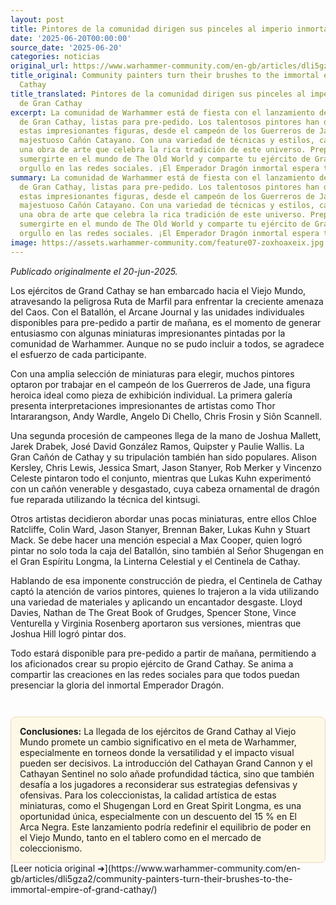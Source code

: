```yaml
---
layout: post
title: Pintores de la comunidad dirigen sus pinceles al imperio inmortal de Gran Cathay
date: '2025-06-20T00:00:00'
source_date: '2025-06-20'
categories: noticias
original_url: https://www.warhammer-community.com/en-gb/articles/dli5gza2/community-painters-turn-their-brushes-to-the-immortal-empire-of-grand-cathay/
title_original: Community painters turn their brushes to the immortal empire of Grand
  Cathay
title_translated: Pintores de la comunidad dirigen sus pinceles al imperio inmortal
  de Gran Cathay
excerpt: La comunidad de Warhammer está de fiesta con el lanzamiento de las miniaturas
  de Gran Cathay, listas para pre-pedido. Los talentosos pintores han dado vida a
  estas impresionantes figuras, desde el campeón de los Guerreros de Jade hasta el
  majestuoso Cañón Catayano. Con una variedad de técnicas y estilos, cada pieza es
  una obra de arte que celebra la rica tradición de este universo. Prepárate para
  sumergirte en el mundo de The Old World y comparte tu ejército de Gran Cathay con
  orgullo en las redes sociales. ¡El Emperador Dragón inmortal espera tu lealtad!
summary: La comunidad de Warhammer está de fiesta con el lanzamiento de las miniaturas
  de Gran Cathay, listas para pre-pedido. Los talentosos pintores han dado vida a
  estas impresionantes figuras, desde el campeón de los Guerreros de Jade hasta el
  majestuoso Cañón Catayano. Con una variedad de técnicas y estilos, cada pieza es
  una obra de arte que celebra la rica tradición de este universo. Prepárate para
  sumergirte en el mundo de The Old World y comparte tu ejército de Gran Cathay con
  orgullo en las redes sociales. ¡El Emperador Dragón inmortal espera tu lealtad!
image: https://assets.warhammer-community.com/feature07-zoxhoaxeix.jpg
---
```


*Publicado originalmente el 20-jun-2025.*


Los ejércitos de Grand Cathay se han embarcado hacia el Viejo Mundo, atravesando la peligrosa Ruta de Marfil para enfrentar la creciente amenaza del Caos. Con el Batallón, el Arcane Journal y las unidades individuales disponibles para pre-pedido a partir de mañana, es el momento de generar entusiasmo con algunas miniaturas impresionantes pintadas por la comunidad de Warhammer. Aunque no se pudo incluir a todos, se agradece el esfuerzo de cada participante.

Con una amplia selección de miniaturas para elegir, muchos pintores optaron por trabajar en el campeón de los Guerreros de Jade, una figura heroica ideal como pieza de exhibición individual. La primera galería presenta interpretaciones impresionantes de artistas como Thor Intararangson, Andy Wardle, Angelo Di Chello, Chris Frosin y Siôn Scannell. 

Una segunda procesión de campeones llega de la mano de Joshua Mallett, Jarek Drabek, José David González Ramos, Quipster y Paulie Wallis. La Gran Cañón de Cathay y su tripulación también han sido populares. Alison Kersley, Chris Lewis, Jessica Smart, Jason Stanyer, Rob Merker y Vincenzo Celeste pintaron todo el conjunto, mientras que Lukas Kuhn experimentó con un cañón venerable y desgastado, cuya cabeza ornamental de dragón fue reparada utilizando la técnica del kintsugi.

Otros artistas decidieron abordar unas pocas miniaturas, entre ellos Chloe Ratcliffe, Colin Ward, Jason Stanyer, Brennan Baker, Lukas Kuhn y Stuart Mack. Se debe hacer una mención especial a Max Cooper, quien logró pintar no solo toda la caja del Batallón, sino también al Señor Shugengan en el Gran Espíritu Longma, la Linterna Celestial y el Centinela de Cathay.

Hablando de esa imponente construcción de piedra, el Centinela de Cathay captó la atención de varios pintores, quienes lo trajeron a la vida utilizando una variedad de materiales y aplicando un encantador desgaste. Lloyd Davies, Nathan de The Great Book of Grudges, Spencer Stone, Vince Venturella y Virginia Rosenberg aportaron sus versiones, mientras que Joshua Hill logró pintar dos.

Todo estará disponible para pre-pedido a partir de mañana, permitiendo a los aficionados crear su propio ejército de Grand Cathay. Se anima a compartir las creaciones en las redes sociales para que todos puedan presenciar la gloria del inmortal Emperador Dragón.

<div style="margin-top:3em;padding:1em;background:#fef8e6;border:1px solid #eadbbd;border-radius:8px;">
<strong>Conclusiones:</strong> La llegada de los ejércitos de Grand Cathay al Viejo Mundo promete un cambio significativo en el meta de Warhammer, especialmente en torneos donde la versatilidad y el impacto visual pueden ser decisivos. La introducción del Cathayan Grand Cannon y el Cathayan Sentinel no solo añade profundidad táctica, sino que también desafía a los jugadores a reconsiderar sus estrategias defensivas y ofensivas. Para los coleccionistas, la calidad artística de estas miniaturas, como el Shugengan Lord en Great Spirit Longma, es una oportunidad única, especialmente con un descuento del 15 % en El Arca Negra. Este lanzamiento podría redefinir el equilibrio de poder en el Viejo Mundo, tanto en el tablero como en el mercado de coleccionismo.
</div>
[Leer noticia original ➜](https://www.warhammer-community.com/en-gb/articles/dli5gza2/community-painters-turn-their-brushes-to-the-immortal-empire-of-grand-cathay/)